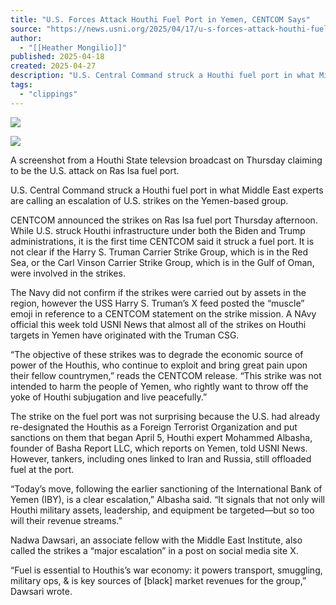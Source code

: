 ```yaml
---
title: "U.S. Forces Attack Houthi Fuel Port in Yemen, CENTCOM Says"
source: "https://news.usni.org/2025/04/17/u-s-forces-attack-houthi-fuel-port-in-yemen-centcom-says"
author:
  - "[[Heather Mongilio]]"
published: 2025-04-18
created: 2025-04-27
description: "U.S. Central Command struck a Houthi fuel port in what Middle East experts are calling an escalation of U.S. strikes on the Yemen-based group. CENTCOM announced the strikes on Ras Isa fuel port Thursday afternoon. While U.S. struck Houthi infrastructure under both the Biden and Trump administrations, it is the first time CENTCOM said it struck a fuel port. It is not clear if the Harry S. Truman Carrier Strike Group, which is in the Red Sea, or the Carl Vinson Carrier Strike Group, which is in the Gulf of Oman, were involved in the strikes. The Navy did not"
tags:
  - "clippings"
---
```

[![](https://news.usni.org/wp-content/uploads/2016/02/usni_logo.png)](https://news.usni.org/)

![](https://news.usni.org/wp-content/uploads/2025/04/Screenshot-2025-04-17-at-6.31.17%E2%80%AFPM.png)

A screenshot from a Houthi State televsion broadcast on Thursday claiming to be the U.S. attack on Ras Isa fuel port.

U.S. Central Command struck a Houthi fuel port in what Middle East experts are calling an escalation of U.S. strikes on the Yemen-based group.

CENTCOM announced the strikes on Ras Isa fuel port Thursday afternoon. While U.S. struck Houthi infrastructure under both the Biden and Trump administrations, it is the first time CENTCOM said it struck a fuel port. It is not clear if the Harry S. Truman Carrier Strike Group, which is in the Red Sea, or the Carl Vinson Carrier Strike Group, which is in the Gulf of Oman, were involved in the strikes.

The Navy did not confirm if the strikes were carried out by assets in the region, however the USS Harry S. Truman’s X feed posted the “muscle” emoji in reference to a CENTCOM statement on the strike mission. A NAvy official this week told USNI News that almost all of the strikes on Houthi targets in Yemen have originated with the Truman CSG.

“The objective of these strikes was to degrade the economic source of power of the Houthis, who continue to exploit and bring great pain upon their fellow countrymen,” reads the CENTCOM release. “This strike was not intended to harm the people of Yemen, who rightly want to throw off the yoke of Houthi subjugation and live peacefully.”

The strike on the fuel port was not surprising because the U.S. had already re-designated the Houthis as a Foreign Terrorist Organization and put sanctions on them that began April 5, Houthi expert Mohammed Albasha, founder of Basha Report LLC, which reports on Yemen, told USNI News. However, tankers, including ones linked to Iran and Russia, still offloaded fuel at the port.

“Today’s move, following the earlier sanctioning of the International Bank of Yemen (IBY), is a clear escalation,” Albasha said. “It signals that not only will Houthi military assets, leadership, and equipment be targeted—but so too will their revenue streams.”

Nadwa Dawsari, an associate fellow with the Middle East Institute, also called the strikes a “major escalation” in a post on social media site X.

“Fuel is essential to Houthis’s war economy: it powers transport, smuggling, military ops, & is key sources of \[black\] market revenues for the group,” Dawsari wrote.